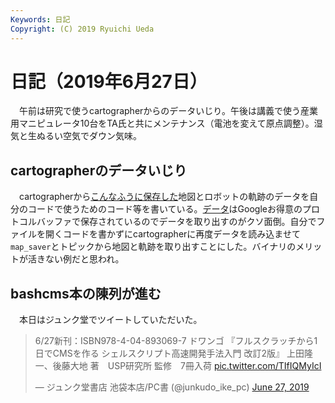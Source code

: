 ```yaml
---
Keywords: 日記
Copyright: (C) 2019 Ryuichi Ueda
---
```


# 日記（2019年6月27日）

　午前は研究で使うcartographerからのデータいじり。午後は講義で使う産業用マニピュレータ10台をTA氏と共にメンテナンス（電池を変えて原点調整）。湿気と生ぬるい空気でダウン気味。

## cartographerのデータいじり

　cartographerから[こんなふうに保存した](https://google-cartographer-ros.readthedocs.io/en/latest/assets_writer.html)地図とロボットの軌跡のデータを自分のコードで使うためのコード等を書いている。[データ](https://github.com/ryuichiueda/mapping_pfoe/blob/master/bag_and_maps/20190625_square.pbstream)はGoogleお得意のプロトコルバッファで保存されているのでデータを取り出すのがクソ面倒。自分でファイルを開くコードを書かずにcartographerに再度データを読み込ませて`map_saver`とトピックから地図と軌跡を取り出すことにした。バイナリのメリットが活きない例だと思われ。

## bashcms本の陳列が進む

　本日はジュンク堂でツイートしていただいた。

<blockquote class="twitter-tweet" data-partner="tweetdeck"><p lang="ja" dir="ltr">6/27新刊：ISBN978-4-04-893069-7 ドワンゴ 『フルスクラッチから1日でCMSを作る シェルスクリプト高速開発手法入門 改訂2版』 上田隆一、後藤大地 著　USP研究所 監修　7冊入荷 <a href="https://t.co/TIfIQMyIcI">pic.twitter.com/TIfIQMyIcI</a></p>&mdash; ジュンク堂書店 池袋本店/PC書 (@junkudo_ike_pc) <a href="https://twitter.com/junkudo_ike_pc/status/1144130834326155264?ref_src=twsrc%5Etfw">June 27, 2019</a></blockquote>
<script async src="https://platform.twitter.com/widgets.js" charset="utf-8"></script>

